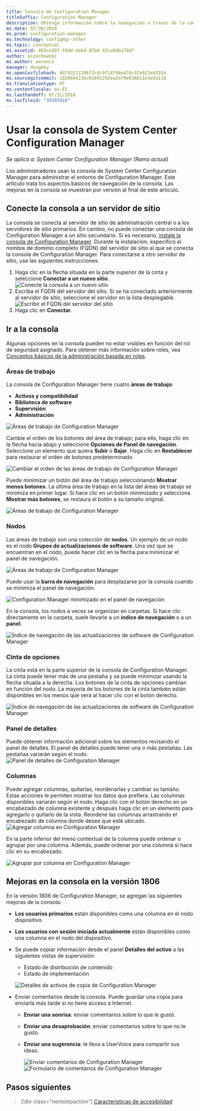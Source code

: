 ```yaml
---
title: Consola de Configuration Manager
titleSuffix: Configuration Manager
description: Obtenga información sobre la navegación a través de la consola de Configuration Manager.
ms.date: 07/30/2018
ms.prod: configuration-manager
ms.technology: configmgr-other
ms.topic: conceptual
ms.assetid: 463ce307-59dd-4abd-87b8-42ca9db178d7
author: aczechowski
ms.author: aaroncz
manager: dougeby
ms.openlocfilehash: 8d783211396f3cdc9f14798ed7dc97e921e45554
ms.sourcegitcommit: 1826664216c61691292ea2a79e836b11e1e8a118
ms.translationtype: HT
ms.contentlocale: es-ES
ms.lasthandoff: 07/31/2018
ms.locfileid: "39385916"
---
```

# <a name="using-the-system-center-configuration-manager-console"></a>Usar la consola de System Center Configuration Manager

*Se aplica a: System Center Configuration Manager (Rama actual)*

Los administradores usan la consola de System Center Configuration Manager para administrar el entorno de Configuration Manager. Este artículo trata los aspectos básicos de navegación de la consola. Las mejoras en la consola se muestran por versión al final de este artículo. 

## <a name="connect-the-console-to-a-site-server"></a>Conecte la consola a un servidor de sitio
La consola se conecta al servidor de sitio de administración central o a los servidores de sitio primarios. En cambio, no puede conectar una consola de Configuration Manager a un sitio secundario. Si es necesario, [instale la consola de Configuration Manager](../deploy/install/install-consoles.md). Durante la instalación, especificó el nombre de dominio completo (FQDN) del servidor de sitio al que se conecta la consola de Configuration Manager. Para conectarse a otro servidor de sitio, use las siguientes instrucciones: 

1. Haga clic en la flecha situada en la parte superior de la cinta y seleccione **Conectar a un nuevo sitio**.
    ![Conecte la consola a un nuevo sitio](media/connect-to-a-new-site.png)
2. Escriba el FQDN del servidor del sitio. Si se ha conectado anteriormente al servidor de sitio, seleccione el servidor en la lista desplegable.  
    ![Escribir el FQDN del servidor del sitio](media/site-server-fqdn.png)
3. Haga clic en **Conectar**. 

## <a name="navigate-the-console"></a>Ir a la consola
Algunas opciones en la consola pueden no estar visibles en función del rol de seguridad asignado. Para obtener más información sobre roles, vea [Conceptos básicos de la administración basada en roles](../../understand/fundamentals-of-role-based-administration.md). 

### <a name="workspaces"></a>Áreas de trabajo
La consola de Configuration Manager tiene cuatro **áreas de trabajo**: 
   - **Activos y compatibilidad**
   - **Biblioteca de software**
   - **Supervisión**
   - **Administración**

 ![Áreas de trabajo de Configuration Manager](media/configuration-manager-workspaces.png)

Cambie el orden de los botones del área de trabajo; para ello, haga clic en la flecha hacia abajo y seleccione **Opciones de Panel de navegación**. Seleccione un elemento que quiera **Subir** o **Bajar**. Haga clic en **Restablecer** para restaurar el orden de botones predeterminado. 

 ![Cambiar el orden de las áreas de trabajo de Configuration Manager](media/navigation-pane-options.png)

Puede minimizar un botón del área de trabajo seleccionando **Mostrar menos botones**. La última área de trabajo en la lista del áreas de trabajo se minimiza en primer lugar. Si hace clic en un botón minimizado y selecciona **Mostrar más botones**, se restaura el botón a su tamaño original.  

![Áreas de trabajo de Configuration Manager](media/workspace-buttons.png)


### <a name="nodes"></a>Nodos
Las áreas de trabajo son una colección de **nodos**. Un ejemplo de un nodo es el nodo **Grupos de actualizaciones de software**. Una vez que se encuentran en el nodo, puede hacer clic en la flecha para minimizar el panel de navegación. 

![Áreas de trabajo de Configuration Manager](media/software-update-groups-node.png)

Puede usar la **barra de navegación** para desplazarse por la consola cuando se minimiza el panel de navegación. 

![Configuration Manager minimizado en el panel de navegación](media/minimized-navigation-pane.png)

En la consola, los nodos a veces se organizan en carpetas. Si hace clic directamente en la carpeta, suele llevarle a un **índice de navegación** o a un **panel**.

![Índice de navegación de las actualizaciones de software de Configuration Manager](media/software-updates-navigation-index.png)

### <a name="ribbon"></a>Cinta de opciones 
La cinta está en la parte superior de la consola de Configuration Manager. La cinta puede tener más de una pestaña y se puede minimizar usando la flecha situada a la derecha. Los botones de la cinta de opciones cambian en función del nodo. La mayoría de los botones de la cinta también están disponibles en los menús que verá al hacer clic con el botón derecho. 
 
![Índice de navegación de las actualizaciones de software de Configuration Manager](media/ribbon.png)

### <a name="details-pane"></a>Panel de detalles
Puede obtener información adicional sobre los elementos revisando el panel de detalles. El panel de detalles puede tener una o más pestañas. Las pestañas variarán según el nodo. 
![Panel de detalles de Configuration Manager](media/details-pane.png)

### <a name="columns"></a>Columnas 
Puede agregar columnas, quitarlas, reordenarlas y cambiar su tamaño. Estas acciones le permiten mostrar los datos que prefiera. Las columnas disponibles variarán según el nodo. Haga clic con el botón derecho en un encabezado de columna existente y después haga clic en un elemento para agregarlo o quitarlo de la vista. Reordene las columnas arrastrando el encabezado de columna donde desee que esté ubicado. 
![Agregar columna en Configuration Manager](media/add-columns.png)

En la parte inferior del menú contextual de la columna puede ordenar o agrupar por una columna. Además, puede ordenar por una columna si hace clic en su encabezado. 

![Agrupar por columna en Configuration Manager](media/column-group-by.png)

## <a name="console-improvements-in-version-1806"></a>Mejoras en la consola en la versión 1806
En la versión 1806 de Configuration Manager, se agregan las siguientes mejoras de la consola:

- **Los usuarios primarios** están disponibles como una columna en el nodo dispositivo. <!--1357280-->
- **Los usuarios con sesión iniciada actualmente** están disponibles como una columna en el nodo del dispositivo.<!--1358202-->
- Se puede copiar información desde el panel **Detalles del activo** a las siguientes vistas de supervisión: <!--1357856-->
    - Estado de distribución de contenido
    - Estado de implementación 

    ![Detalles de activos de copia de Configuration Manager](media/1810-deployment-status.PNG)

 - Enviar comentarios desde la consola. Puede guardar una copia para enviarla más tarde si no tiene acceso a Internet. <!--1357542-->
   
    - **Enviar una sonrisa**: enviar comentarios sobre lo que le gustó.
    - **Enviar una desaprobación**: enviar comentarios sobre lo que no le gustó. 
    - **Enviar una sugerencia**: le lleva a UserVoice para compartir sus ideas. 
 
       ![Enviar comentarios de Configuration Manager](media/1810-send-a-smile.PNG)
![Formulario de comentarios de Configuration Manager](media/1810-feedback-form.PNG)

## <a name="next-steps"></a>Pasos siguientes
> [!div class="nextstepaction"]
> [Características de accesibilidad](/sccm/core/understand/accessibility-features.md)

